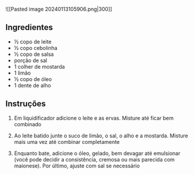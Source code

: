 ![[Pasted image 20240113105906.png|300]]
## Ingredientes 
- ½ copo de leite
- ½ copo cebolinha
- ½ copo de salsa
- porção de sal
- 1 colher de mostarda
- 1 limão
- ½ copo de óleo
- 1 dente de alho

## Instruções 

1. Em liquidificador adicione o leite e as ervas. Misture até ficar bem combinado

2. Ao leite batido junte o suco de limão, o sal, o alho e a mostarda. Misture mais uma vez até combinar completamente

3. Enquanto bate, adicione o óleo, gelado, bem devagar até emulsionar (você pode decidir a consistência, cremosa ou mais parecida com maionese). Por último, ajuste com sal se necessário